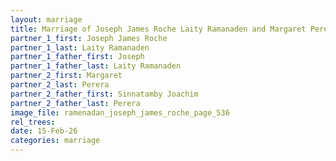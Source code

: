 ```yaml
---
layout: marriage
title: Marriage of Joseph James Roche Laity Ramanaden and Margaret Perera
partner_1_first: Joseph James Roche
partner_1_last: Laity Ramanaden
partner_1_father_first: Joseph
partner_1_father_last: Laity Ramanaden
partner_2_first: Margaret
partner_2_last: Perera
partner_2_father_first: Sinnatamby Joachim
partner_2_father_last: Perera
image_file: ramenadan_joseph_james_roche_page_536
rel_trees:
date: 15-Feb-26
categories: marriage
---
```



